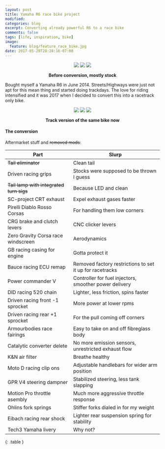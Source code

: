 ```yaml
---
layout: post
title: Yamaha R6 race bike project
modified:
categories: blog
excerpt: Converting already powerful R6 to a race bike
comments: false
tags: [life, inspiration, bike]
image:
  feature: blog/feature_race_bike.jpg
date: 2017-05-20T20:28:16-07:00
---
```


<figure class="third" align="center">
	<a href="https://farm5.staticflickr.com/4388/36333376640_55891756c5_b.jpg" title=""><img src="https://farm5.staticflickr.com/4388/36333376640_55891756c5_m.jpg"></a>
	<a href="https://farm5.staticflickr.com/4429/36729134645_6b219f738b_b.jpg" title=""><img src="https://farm5.staticflickr.com/4429/36729134645_6b219f738b_m.jpg"></a>
	<a href="https://farm5.staticflickr.com/4392/36333376180_76e153416c_b.jpg" title=""><img src="https://farm5.staticflickr.com/4392/36333376180_76e153416c_m.jpg"></a>
</figure>
<figcaption align="center"><strong>Before conversion, mostly stock</strong></figcaption>

Bought myself a Yamaha R6 in June 2014. Streets/Highways were just not apt for this mean thing and started doing trackdays. The love for riding intensified and it was 2017 when I decided to convert this into a racetrack only bike.


<figure class="third" align="center">
	<a href="https://farm5.staticflickr.com/4357/36559424912_cd93642d49_b.jpg" title=""><img src="https://farm5.staticflickr.com/4357/36559424912_cd93642d49_m.jpg"></a>
	<a href="https://farm5.staticflickr.com/4427/35920026463_a446ab03e3_b.jpg" title=""><img src="https://farm5.staticflickr.com/4427/35920026463_a446ab03e3_m.jpg"></a>
	<a href="https://farm5.staticflickr.com/4353/36682645276_07bfc34112_b.jpg" title=""><img src="https://farm5.staticflickr.com/4353/36682645276_07bfc34112_m.jpg"></a>
</figure>
<figcaption align="center"><strong>Track version of the same bike now</strong></figcaption>

#### The conversion

Aftermarket stuff and ~~removed mods~~:

| Part | Slurp |
| ----- | ----- |
| ~~Tail eliminator~~ | Clean tail |
| Driven racing grips | Stocks were supposed to be thrown I guess |
| ~~Tail lamp with integrated turn sigs~~ | Because LED and clean |
| SC-project CRT exhaust | Expel exhaust gases faster |
| Pirelli Diablo Rosso Corsas | For handling them low corners |
| CRG brake and clutch levers | CNC clicker levers |
| Zero Gravity Corsa race windscreen | Aerodynamics |
| GB racing casing for engine | Gotta protect it |
| Bauce racing ECU remap | Removed factory restrictions to set it up for racetracks |
| Power commander V | Controller for fuel injectors, smoother power delivery |
| DID racing 520 chain | Lighter, less friction, spins faster |
| Driven racing front -1 sprocket | More power at lower rpms |
| Driven racing rear +1 sprocket | For the pull coming off corners |
| Armourbodies race fairings | Easy to take on and off fibreglass body |
| Catalytic converter delete | No more emission sensors, unrestricted exhaust flow |
| K&N air filter | Breathe healthy |
| Moto D racing clip ons | Adjustable handlebars for wider arm position |
| GPR V4 steering dampner | Stabilized steering, less tank slapping |
| Motion Pro throttle asembly | Much more aggressive throttle response |
| Ohlins fork springs | Stiffer forks dialed in for my weight |
| Eibach racing rear shock | Lighter rear suspension spring for stability |
| Tech3 Yamaha livery | Why not? |
{: .table }

